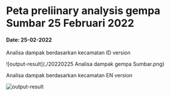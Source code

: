 # Peta preliinary analysis gempa Sumbar 25 Februari 2022
#### Date: 25-02-2022

Analisa dampak berdasarkan kecamatan ID version

![output-result](./20220225 Analisa dampak gempa Sumbar.png)

Analisa dampak berdasarkan kecamatan EN version

![output-result](./202202225%20West%20Sumatera%20EQ%20Impact%20Analysis.png)

